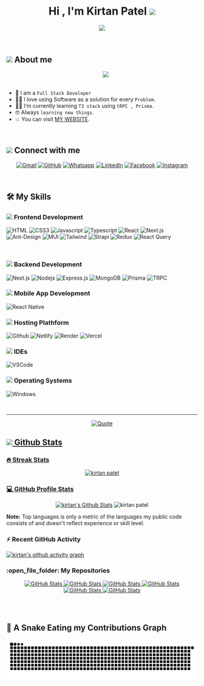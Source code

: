 
<h1 align="center">Hi , I'm Kirtan Patel <img src="https://media.giphy.com/media/hvRJCLFzcasrR4ia7z/giphy.gif" width="35"></h1>
<p align="center">
  <a href="https://github.com/DenverCoder1/readme-typing-svg"><img src="https://readme-typing-svg.herokuapp.com?font=Time+New+Roman&color=blue&size=60&center=true&vCenter=true&width=670&height=100&lines=Full+Stack+Developer;Mobile+App+Developer"></a>
</p>


<br>

<p align="center"> 
	

</p>

	
## <picture><img src = "https://github.com/7oSkaaa/7oSkaaa/blob/main/Images/about_me.gif?raw=true" width = 50px></picture> About me

<picture> <img align="right" src="https://github.com/7oSkaaa/7oSkaaa/blob/main/Images/Right_Side.gif?raw=true" width = 250px></picture>

<br><br>

- :school: I am a  `Full Stack Developer`
- :technologist: I love using Software as a solution for every `Problem`.
- :student: I’m currently learning `T3 stack` using `tRPC , Prisma`.
- :nerd_face: Always `learning new things`.
- :boom: You can visit [MY WEBSITE](https://kirtanp04.netlify.app).
<br>




## <picture> <img src="https://github.com/7oSkaaa/7oSkaaa/blob/main/Images/Connect-with-me.gif?raw=true" width="100px"> </picture> Connect with me
<p align="center">
	<a href="mailto:kirtanpatel6189@gmail.com"><img img src="https://img.shields.io/badge/gmail-%23EA4335.svg?style=plastic&logo=gmail&logoColor=white" alt="Gmail" height=30px width = 130px/></a>
	<a href="https://github.com/kirtanp04"><img src="https://img.shields.io/badge/github-%23181717.svg?style=plastic&logo=github&logoColor=white" height=30px width = 130px alt="GitHub"/></a>
	<a href="https://api.whatsapp.com/send/?phone=7984484483&text&type=phone_number&app_absent=0"><img src="https://img.shields.io/badge/whatsapp-%2325D366.svg?style=plastic&logo=whatsapp&logoColor=white" height=30px width = 130px alt="Whatsapp"/></a>
	<a href=https://www.linkedin.com/in/kirtanp04-3169a121a"><img src="https://img.shields.io/badge/linkedin-%230A66C2.svg?style=plastic&logo=linkedin&logoColor=white" height=30px width = 130px alt="LinkedIn"/></a>
	<a href="https://www.facebook.com/kirtanp04/"><img src="https://img.shields.io/badge/facebook-%231877F2.svg?style=plastic&logo=facebook&logoColor=white" alt="Facebook" height=30px width = 130px/></a>
	<a href="https://www.instagram.com/kirtanp04/"><img src="https://img.shields.io/badge/instagram-%23E4405F.svg?style=plastic&logo=instagram&logoColor=white" alt="Instagram" height=30px width = 130px/></a>
	
</p>

<br>

## 🛠️ My Skills



### <picture> <img src = "https://github.com/7oSkaaa/7oSkaaa/blob/main/Images/Front_End.gif?raw=true" width = 50px>  </picture> Frontend Development
<p align="center"> 


![HTML](https://img.shields.io/badge/HTML5-E34F26?style=for-the-badge&logo=html5&logoColor=white)
![CSS3](https://img.shields.io/badge/CSS3-1572B6?style=for-the-badge&logo=css3&logoColor=white)
![Javascript](https://img.shields.io/badge/Javascript-F0DB4F?style=for-the-badge&labelColor=black&logo=javascript&logoColor=F0DB4F)
![Typescript](https://img.shields.io/badge/Typescript-007acc?style=for-the-badge&labelColor=black&logo=typescript&logoColor=007acc)
![React](https://img.shields.io/badge/-React-61DBFB?style=for-the-badge&labelColor=black&logo=react&logoColor=61DBFB)
![Next.js](https://img.shields.io/badge/next.js-000000?style=for-the-badge&logo=nextdotjs&logoColor=white)
![Ant-Design](https://img.shields.io/badge/AntDesign-0170FE?style=for-the-badge&logo=antdesign&logoColor=white)
![MUI](https://img.shields.io/badge/MUI-lightblue?style=for-the-badge&logo=mui&logoColor=black)
![Tailwind](https://img.shields.io/badge/Tailwind_CSS-092749?style=for-the-badge&logo=tailwindcss&logoColor=06B6D4&labelColor=000000)
![Strapi](https://img.shields.io/badge/strapi-2E7EEA?style=for-the-badge&logo=strapi&logoColor=white)
![Redux](https://img.shields.io/badge/Redux-593D88?style=for-the-badge&logo=redux&logoColor=white)
![React Query](https://img.shields.io/badge/-React_Query-FF4154?style=for-the-badge&logo=react%20query&logoColor=white)

<br/>
</p>
																       
### <picture> <img src = "https://github.com/7oSkaaa/7oSkaaa/blob/main/Images/Front_End.gif?raw=true" width = 50px>  </picture> Backend Development															       
<p align="center"> 

![Next.js](https://img.shields.io/badge/next.js-000000?style=for-the-badge&logo=nextdotjs&labelColor=FF4154&logoColor=white)
![Nodejs](https://img.shields.io/badge/Nodejs-3C873A?style=for-the-badge&labelColor=black&logo=node.js&logoColor=3C873A)
![Express.js](https://img.shields.io/badge/Express.js-000000?style=for-the-badge&labelColor=FF4154&logo=express&logoColor=white)
![MongoDB](https://img.shields.io/badge/MongoDB-darkgreen?style=for-the-badge&logo=mongodb&labelColor=black&logoColor=white)
![Prisma](https://img.shields.io/badge/Prisma-green?style=for-the-badge&logo=prisma&labelColor=black&logoColor=white)
![TRPC](https://img.shields.io/badge/tRPC-lightblue?style=for-the-badge&logo=tRPC&logoColor=black)
</p>
													     

### <picture> <img src = "https://github.com/7oSkaaa/7oSkaaa/blob/main/Images/Front_End.gif?raw=true" width = 50px>  </picture> Mobile App Development															       
<p align="center"> 

 ![React Native](https://img.shields.io/badge/React_Native-20232A?style=for-the-badge&logo=react&logoColor=61DAFB)
</p>													     
											       
																       

### <picture> <img src = "https://github.com/7oSkaaa/7oSkaaa/blob/main/Images/Software_Tools.gif?raw=true" width = 50px>  </picture> Hosting Plathform
 
<p align="center">  

 ![Github](https://img.shields.io/badge/Githhub-black?style=for-the-badge&logo=github&logoColor=white) 
 ![Netlify](https://img.shields.io/badge/Netlify-green?style=for-the-badge&logo=netlify&logoColor=white) 
 ![Render](https://img.shields.io/badge/Render-greenishblue?style=for-the-badge&logo=render&logoColor=white) 
 ![Vercel](https://img.shields.io/badge/Vercel-black?style=for-the-badge&logo=vercel&logoColor=white) 
</p>

 ### <picture> <img src = "https://github.com/7oSkaaa/7oSkaaa/blob/main/Images/IDEs.gif?raw=true" width = 50px>  </picture> IDEs
 
<p align="center">

![VSCode](https://img.shields.io/badge/Visual_Studio-0078d7?style=for-the-badge&logo=visual%20studio&logoColor=white)
</p>


 ### <picture> <img src = "https://github.com/7oSkaaa/7oSkaaa/blob/main/Images/OS.gif?raw=true" width = 50px>  </picture> Operating Systems
 
<p align="center">
	
  ![Windows](https://img.shields.io/badge/Windows-blue?style=for-the-badge&logo=windows&logoColor=white)
</p>

<br> 

---

<p align = "center">
	<a href="https://github.com/piyushsuthar/github-readme-quotes"> <img alt = "Quote" src="https://quotes-github-readme.vercel.app/api?type=horizontal&theme=tokyonight&animation=grow_out_in&quoteCategory=programming">
</p>

## <picture> <img src = "https://github.com/7oSkaaa/7oSkaaa/blob/main/Images/Statistics.gif?raw=true" width = 50px>  </picture> Github Stats

<summary><h3> 🔥 Streak Stats</h3></summary>

	

<p align="center"><img src="https://github-readme-streak-stats.herokuapp.com/?user=kirtanp04&theme=tokyonight_duo" alt="kirtan patel" /></p>


  
<summary><h3>💻 GitHub Profile Stats</h3></summary>


	
<p align="center">
    <a href="https://github.com/anuraghazra/github-readme-stats">
	    <img alt="kirtan's Github Stats" src="https://github-readme-stats.vercel.app/api?username=kirtanp04&show_icons=true&count_private=true&locale=en&theme=tokyonight&layout=compact" height="230px"/></a>
	  <img src="https://github-readme-stats.vercel.app/api/top-langs?username=kirtanp04&langs_count=10&show_icons=true&locale=en&theme=tokyonight" alt="kirtan patel" height="230px"/>
<br/>

  <b>Note:</b> Top languages is only a metric of the languages my public code consists of and doesn't reflect experience or skill level.
  </p>


<summary><h3>⚡ Recent GitHub Activity</h3></summary>


	
[![kirtan's github activity graph](https://github-readme-activity-graph.cyclic.app/graph?username=kirtanp04&theme=github)](https://github.com/kirtanp04/github-readme-activity-graph)

 

	
<summary><h3> :open_file_folder: My Repositories </h3></summary>


	
<div>
  <p align="center">
	<a href="https://github.com/kirtanp04/MERN-CHAT-APP-BACKEND">
      		<img src="https://github-readme-stats.vercel.app/api/pin/?username=kirtanp04&repo=MERN-CHAT-APP-BACKEND&theme=tokyonight" alt="GitHub Stats" />
    	</a>
	<a href="https://github.com/kirtanp04/MERN-CHAT-APP-FRONTEND">
      		<img src="https://github-readme-stats.vercel.app/api/pin/?username=kirtanp04&repo=MERN-CHAT-APP-FRONTEND&theme=tokyonight" alt="GitHub Stats" />
    	</a>
    	<a href="https://github.com/kirtanp04/MERN--HOTEL_MANAGEMENT">
      		<img src="https://github-readme-stats.vercel.app/api/pin/?username=kirtanp04&repo=MERN--HOTEL_MANAGEMENT&theme=tokyonight" alt="GitHub Stats" />
    	</a>
    	<a href="https://github.com/kirtanp04/INTERNSHIP-TASKS">
      		<img src="https://github-readme-stats.vercel.app/api/pin/?username=kirtanp04&repo=INTERNSHIP-TASKS&theme=tokyonight" alt="GitHub Stats" />
    	</a>
    	<a href="https://github.com/kirtanp04/REACT-AI-BOARD">
      		<img src="https://github-readme-stats.vercel.app/api/pin/?username=kirtanp04&repo=REACT-AI-BOARD&theme=tokyonight" alt="GitHub Stats" />
    	</a>
	<a href="https://github.com/kirtanp04/NETFLIX-APP">
      		<img src="https://github-readme-stats.vercel.app/api/pin/?username=kirtanp04&repo=NETFLIX-APP&theme=tokyonight" alt="GitHub Stats" />
    	</a>
  </p>
</div>


</br></br>
	
## 🐍 A Snake Eating my Contributions Graph
	
<p align = "center">
	<img src = "https://github.com/7oSkaaa/7oSkaaa/blob/output/github-contribution-grid-snake.svg?" alt = "Snake Game"/>
</p>
